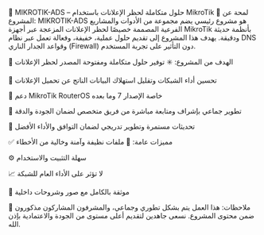 🚀 MIKROTIK-ADS – حلول متكاملة لحظر الإعلانات باستخدام MikroTik
🧠 لمحة عن المشروع:
MIKROTIK-ADS هو مشروع رئيسي يضم مجموعة من الأدوات والمشاريع الفرعية المصممة خصيصًا لحظر الإعلانات المزعجة عبر أجهزة MikroTik بأنظمة حديثة ودقيقة.
يهدف هذا المشروع إلى تقديم حلول عملية، خفيفة، وفعالة تعمل عبر نظام DNS وقواعد الجدار الناري (Firewall) دون التأثير على تجربة المستخدم.

🎯 الهدف من المشروع:
✳️ توفير حلول متكاملة ومفتوحة المصدر لحظر الإعلانات

📡 تحسين أداء الشبكات وتقليل استهلاك البيانات الناتج عن تحميل الإعلانات

🧱 دعم MikroTik RouterOS خاصة الإصدار 7 وما بعده

🤝 تطوير جماعي بإشراف ومتابعة مباشرة من فريق متخصص لضمان الجودة والدقة

🔧 تحديثات مستمرة وتطوير تدريجي لضمان التوافق والأداء الأفضل

✅ مميزات عامة:
🔐 ملفات نظيفة وآمنة وخالية من الأخطاء

⚙️ سهلة التثبيت والاستخدام

📈 لا تؤثر على الأداء العام للشبكة

📁 موثقة بالكامل مع صور وشروحات داخلية

📌 ملاحظات:
هذا العمل يتم بشكل تطوري وجماعي، والمشرفون المشاركون مذكورون ضمن محتوى المشروع.
نسعى جاهدين لتقديم أعلى مستوى من الجودة والاعتمادية بإذن الله.
